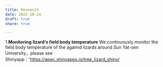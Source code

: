 ```yaml
---
title: Research
date: 2022-10-24
draft: true
share: true

---
```


1.**Monitoring lizard‘s field body temperature**
We continuously monitor the field body temperature of the agamid lizards around Sun Yat-sen University，please see Shinyapp：'https://apec.shinyapps.io/tree_lizard_shiny/
